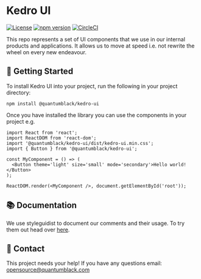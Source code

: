 # Kedro UI

[![License](https://img.shields.io/badge/license-Apache%202.0-blue.svg)](https://opensource.org/licenses/Apache-2.0)
[![npm version](https://badge.fury.io/js/%40quantumblack%2Fkedro-ui.svg)](https://badge.fury.io/js/%40quantumblack%2Fkedro-ui) [![CircleCI](https://circleci.com/gh/quantumblacklabs/kedro-ui/tree/develop.svg?style=svg&circle-token=9323ba08d86af5e46928c330cb52b39a0e7dde50)](https://circleci.com/gh/quantumblacklabs/kedro-ui/tree/develop)

This repo represents a set of UI components that we use in our internal products and applications. It allows us to move at speed i.e. not rewrite the wheel on every new endeavour.

## 👀 Getting Started

To install Kedro UI into your project, run the following in your project directory:

```
npm install @quantumblack/kedro-ui
```

Once you have installed the library you can use the components in your project e.g.

```
import React from 'react';
import ReactDOM from 'react-dom';
import '@quantumblack/kedro-ui/dist/kedro-ui.min.css';
import { Button } from '@quantumblack/kedro-ui';

const MyComponent = () => (
  <Button theme='light' size='small' mode='secondary'>Hello world!</Button>
);

ReactDOM.render(<MyComponent />, document.getElementById('root'));
```

## 📚 Documentation

We use styleguidist to document our comments and their usage. To try them out head over [here](http://kedro-ui.quantumblack.com).

## 👋 Contact

This project needs your help! If you have any questions email: opensource@quantumblack.com
